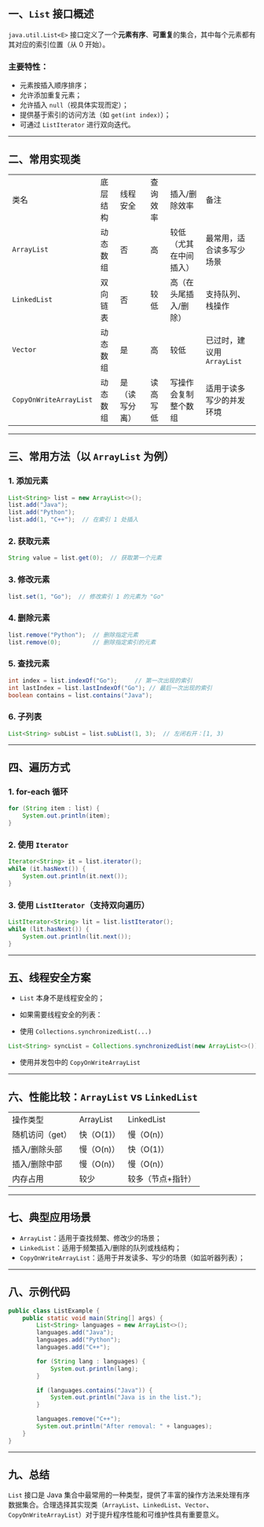 ## 一、`List` 接口概述

`java.util.List<E>` 接口定义了一个**元素有序**、**可重复**的集合，其中每个元素都有其对应的索引位置（从 0 开始）。

### 主要特性：

- 元素按插入顺序排序；
- 允许添加重复元素；
- 允许插入 `null`（视具体实现而定）；
- 提供基于索引的访问方法（如 `get(int index)`）；
- 可通过 `ListIterator` 进行双向迭代。

---

## 二、常用实现类

|                        |      |         |      |             |                     |
| ---------------------- | ---- | ------- | ---- | ----------- | ------------------- |
| 类名                     | 底层结构 | 线程安全    | 查询效率 | 插入/删除效率     | 备注                  |
| `ArrayList`            | 动态数组 | 否       | 高    | 较低（尤其在中间插入） | 最常用，适合读多写少场景        |
| `LinkedList`           | 双向链表 | 否       | 较低   | 高（在头尾插入/删除） | 支持队列、栈操作            |
| `Vector`               | 动态数组 | 是       | 高    | 较低          | 已过时，建议用 `ArrayList` |
| `CopyOnWriteArrayList` | 动态数组 | 是（读写分离） | 读高写低 | 写操作会复制整个数组  | 适用于读多写少的并发环境        |

---

## 三、常用方法（以 `ArrayList` 为例）

### 1. 添加元素

```Java
List<String> list = new ArrayList<>();
list.add("Java");
list.add("Python");
list.add(1, "C++");  // 在索引 1 处插入
```

### 2. 获取元素

```Java
String value = list.get(0);  // 获取第一个元素
```

### 3. 修改元素

```Java
list.set(1, "Go");  // 修改索引 1 的元素为 "Go"
```

### 4. 删除元素

```Java
list.remove("Python");  // 删除指定元素
list.remove(0);         // 删除指定索引的元素
```

### 5. 查找元素

```Java
int index = list.indexOf("Go");     // 第一次出现的索引
int lastIndex = list.lastIndexOf("Go"); // 最后一次出现的索引
boolean contains = list.contains("Java");
```

### 6. 子列表

```Java
List<String> subList = list.subList(1, 3);  // 左闭右开：[1, 3)
```

---

## 四、遍历方式

### 1. for-each 循环

```Java
for (String item : list) {
    System.out.println(item);
}
```

### 2. 使用 `Iterator`

```Java
Iterator<String> it = list.iterator();
while (it.hasNext()) {
    System.out.println(it.next());
}
```

### 3. 使用 `ListIterator`（支持双向遍历）

```Java
ListIterator<String> lit = list.listIterator();
while (lit.hasNext()) {
    System.out.println(lit.next());
}
```

---

## 五、线程安全方案

- `List` 本身不是线程安全的；
- 如果需要线程安全的列表：

- 使用 `Collections.synchronizedList(...)`

```Java
List<String> syncList = Collections.synchronizedList(new ArrayList<>());
```

- 使用并发包中的 `CopyOnWriteArrayList`

---

## 六、性能比较：`ArrayList` vs `LinkedList`

|   |   |   |
|---|---|---|
|操作类型|ArrayList|LinkedList|
|随机访问（get）|快（O(1)）|慢（O(n)）|
|插入/删除头部|慢（O(n)）|快（O(1)）|
|插入/删除中部|慢（O(n)）|慢（O(n)）|
|内存占用|较少|较多（节点+指针）|

---

## 七、典型应用场景

- `ArrayList`：适用于查找频繁、修改少的场景；
- `LinkedList`：适用于频繁插入/删除的队列或栈结构；
- `CopyOnWriteArrayList`：适用于并发读多、写少的场景（如监听器列表）；

---

## 八、示例代码

```Java
public class ListExample {
    public static void main(String[] args) {
        List<String> languages = new ArrayList<>();
        languages.add("Java");
        languages.add("Python");
        languages.add("C++");

        for (String lang : languages) {
            System.out.println(lang);
        }

        if (languages.contains("Java")) {
            System.out.println("Java is in the list.");
        }

        languages.remove("C++");
        System.out.println("After removal: " + languages);
    }
}
```

---

## 九、总结

`List` 接口是 Java 集合中最常用的一种类型，提供了丰富的操作方法来处理有序数据集合。合理选择其实现类（`ArrayList`、`LinkedList`、`Vector`、`CopyOnWriteArrayList`）对于提升程序性能和可维护性具有重要意义。
